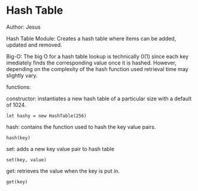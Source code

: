 # Hash Table
Author: Jesus

Hash Table Module:
Creates a hash table where items can be added, updated and removed.

Big-O: The big O for a hash table lookup is technically 0(1) since each key imediately finds the corresponding value once it is hashed. However, depending on the complexity of the hash function used retrieval time may slightly vary.

functions:

constructor: 
instantiates a new hash table of a particular size with a default of 1024.
```
let hashy = new HashTable(256)
```
hash:
contains the function used to hash the key value pairs.

```
hash(key)
```

set:
adds a new key value pair to hash table

```
set(key, value)
```

get:
retrieves the value when the key is put in.

```
get(key)
```